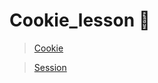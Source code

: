 # Cookie_lesson :green_book:
>[Cookie](https://github.com/AbdulatipA/Cookie_lesson/blob/master/src/main/java/org/example/cookie_lesson/CookieController.java)

>[Session](https://github.com/AbdulatipA/Cookie_lesson/blob/master/src/main/java/org/example/cookie_lesson/SessionController.java)
